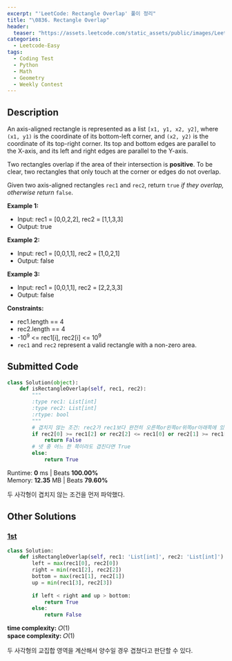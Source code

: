 ```yaml
---
excerpt: "'LeetCode: Rectangle Overlap' 풀이 정리"
title: "\0836. Rectangle Overlap"
header:
  teaser: "https://assets.leetcode.com/static_assets/public/images/LeetCode_Sharing.png"
categories:
  - Leetcode-Easy
tags:
  - Coding Test
  - Python
  - Math
  - Geometry
  - Weekly Contest
---
```


## <i class="fa-solid fa-file-lines"></i> Description

An axis-aligned rectangle is represented as a list `[x1, y1, x2, y2]`, where `(x1, y1)` is the coordinate of its bottom-left corner, and `(x2, y2)` is the coordinate of its top-right corner. Its top and bottom edges are parallel to the X-axis, and its left and right edges are parallel to the Y-axis.

Two rectangles overlap if the area of their intersection is **positive**. To be clear, two rectangles that only touch at the corner or edges do not overlap.

Given two axis-aligned rectangles `rec1` and `rec2`, return `true` *if they overlap, otherwise return* `false`.

**Example 1:**

- Input: rec1 = [0,0,2,2], rec2 = [1,1,3,3]
- Output: true

**Example 2:**

- Input: rec1 = [0,0,1,1], rec2 = [1,0,2,1]
- Output: false

**Example 3:**

- Input: rec1 = [0,0,1,1], rec2 = [2,2,3,3]
- Output: false

**Constraints:**

- rec1.length == 4
- rec2.length == 4
- -10<sup>9</sup> <= rec1[i], rec2[i] <= 10<sup>9</sup>
- `rec1` and `rec2` represent a valid rectangle with a non-zero area.

## <i class="fa-solid fa-cloud-arrow-up"></i> Submitted Code

```python
class Solution(object):
    def isRectangleOverlap(self, rec1, rec2):
        """
        :type rec1: List[int]
        :type rec2: List[int]
        :rtype: bool
        """
        # 겹치지 않는 조건: rec2가 rec1보다 완전히 오른쪽or왼쪽or위쪽or아래쪽에 있는 경우
        if rec2[0] >= rec1[2] or rec2[2] <= rec1[0] or rec2[1] >= rec1[3] or rec2[3] <= rec1[1]:
            return False
        # 넷 중 어느 한 쪽이라도 겹친다면 True
        else:
            return True
```
<i class="fa-solid fa-clock"></i> Runtime: **0** ms \| Beats **100.00%**    
<i class="fa-solid fa-memory"></i> Memory: **12.35** MB \| Beats **79.60%**

두 사각형이 겹치지 않는 조건을 먼저 파악했다.

## <i class="fa-solid fa-flask"></i> Other Solutions

### <a href="https://leetcode.com/problems/rectangle-overlap/solutions/235202/elegant-python-solution-beat-100-by-infi-mh8e/" target="_blank">1st</a>

```python
class Solution:
    def isRectangleOverlap(self, rec1: 'List[int]', rec2: 'List[int]') -> 'bool':
        left = max(rec1[0], rec2[0])
        right = min(rec1[2], rec2[2])
        bottom = max(rec1[1], rec2[1])
        up = min(rec1[3], rec2[3])
        
        if left < right and up > bottom:
            return True
        else:
            return False
```
<i class="fa-solid fa-clock"></i> **time complexity:** 𝑂(1)    
<i class="fa-solid fa-memory"></i> **space complexity:** 𝑂(1)           

두 사각형의 교집합 영역을 계산해서 양수일 경우 겹쳤다고 판단할 수 있다.